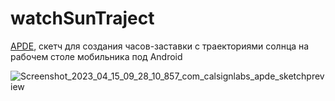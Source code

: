 # watchSunTraject
[APDE](https://github.com/Calsign/APDE), скетч для создания часов-заставки с траекториями солнца на рабочем столе мобильника под Android 

![Screenshot_2023_04_15_09_28_10_857_com_calsignlabs_apde_sketchpreview](https://user-images.githubusercontent.com/5260590/232190860-1737b157-b3be-4b41-8b37-a6d70a67ff4e.jpg)


